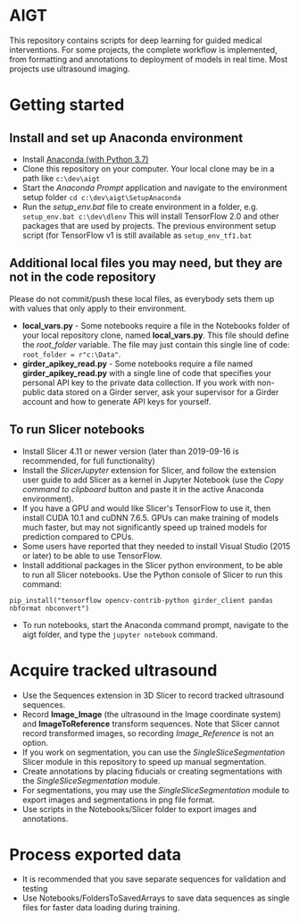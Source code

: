 # AIGT
This repository contains scripts for deep learning for guided medical interventions. For some projects, the complete workflow is implemented, from formatting and annotations to deployment of models in real time. Most projects use ultrasound imaging.

# Getting started
## Install and set up Anaconda environment
- Install [Anaconda (with Python 3.7)](https://www.anaconda.com/distribution/)
- Clone this repository on your computer. Your local clone may be in a path like `c:\dev\aigt`
- Start the *Anaconda Prompt* application and navigate to the environment setup folder `cd c:\dev\aigt\SetupAnaconda`
- Run the *setup_env.bat* file to create environment in a folder, e.g. `setup_env.bat c:\dev\dlenv`
This will install TensorFlow 2.0 and other packages that are used by projects. The previous environment setup script (for TensorFlow v1 is still available as `setup_env_tf1.bat`
## Additional local files you may need, but they are not in the code repository
Please do not commit/push these local files, as everybody sets them up with values that only apply to their environment.
- **local_vars.py** - Some notebooks require a file in the Notebooks folder of your local repository clone, named **local_vars.py**. This file should define the *root_folder* variable. The file may just contain this single line of code: `root_folder = r"c:\Data"`. 
- **girder_apikey_read.py** - Some notebooks require a file named **girder_apikey_read.py** with a single line of code that specifies your personal API key to the private data collection. If you work with non-public data stored on a Girder server, ask your supervisor for a Girder account and how to generate API keys for yourself.
## To run Slicer notebooks
- Install Slicer 4.11 or newer version (later than 2019-09-16 is recommended, for full functionality)
- Install the *SlicerJupyter* extension for Slicer, and follow the extension user guide to add Slicer as a kernel in Jupyter Notebook (use the *Copy command to clipboard* button and paste it in the active Anaconda environment).
- If you have a GPU and would like Slicer's TensorFlow to use it, then install CUDA 10.1 and cuDNN 7.6.5. GPUs can make training of models much faster, but may not significantly speed up trained models for prediction compared to CPUs.
- Some users have reported that they needed to install Visual Studio (2015 or later) to be able to use TensorFlow.
- Install additional packages in the Slicer python environment, to be able to run all Slicer notebooks. Use the Python console of Slicer to run this command:
```
pip_install("tensorflow opencv-contrib-python girder_client pandas nbformat nbconvert")
```
- To run notebooks, start the Anaconda command prompt, navigate to the aigt folder, and type the `jupyter notebook` command.

# Acquire tracked ultrasound
- Use the Sequences extension in 3D Slicer to record tracked ultrasound sequences.
- Record **Image_Image** (the ultrasound in the Image coordinate system) and **ImageToReference** transform sequences. Note that Slicer cannot record transformed images, so recording *Image_Reference* is not an option.
- If you work on segmentation, you can use the *SingleSliceSegmentation* Slicer module in this repository to speed up manual segmentation.
- Create annotations by placing fiducials or creating segmentations with the *SingleSliceSegmentation* module.
- For segmentations, you may use the *SingleSliceSegmentation* module to export images and segmentations in png file format.
- Use scripts in the Notebooks/Slicer folder to export images and annotations.

# Process exported data
- It is recommended that you save separate sequences for validation and testing
- Use Notebooks/FoldersToSavedArrays to save data sequences as single files for faster data loading during training.
